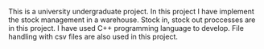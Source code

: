 This is a university undergraduate project. In this project I have implement the stock management in a warehouse. Stock in, stock out proccesses are in this project. I have used C++ programming language to develop. File handling with csv files are also used in this project.
